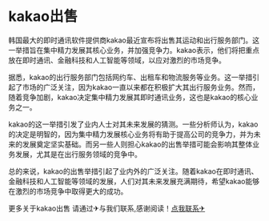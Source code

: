 # kakao出售

韩国最大的即时通讯软件提供商kakao最近宣布将出售其运动和出行服务部门。这一举措旨在集中精力发展其核心业务，并加强竞争力。kakao表示，他们将把重点放在即时通讯、金融科技和人工智能等领域，以应对激烈的市场竞争。

据悉，kakao的出行服务部门包括网约车、出租车和物流服务等业务。这一举措引起了市场的广泛关注，因为kakao一直以来都在积极扩大其出行服务业务。然而，随着竞争加剧，kakao决定集中精力发展其即时通讯业务，这也是kakao的核心业务之一。

kakao的这一举措引发了业内人士对其未来发展的猜测。一些分析师认为，kakao的决定是明智的，因为集中精力发展核心业务将有助于提高公司的竞争力，并为未来的发展奠定坚实基础。而另一些人则担心kakao的出售举措可能会影响其整体业务发展，尤其是在出行服务领域的竞争中。

总的来说，kakao的出售举措引起了业内外的广泛关注。随着kakao在即时通讯、金融科技和人工智能等领域的发展，人们对其未来发展充满期待，希望kakao能够在激烈的市场竞争中取得更大的成功。

更多关于kakao出售 请通过✈与我们联系,感谢阅读！[点我联系✈](https://help.G208.com)